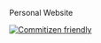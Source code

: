 Personal Website


[![Commitizen friendly](https://img.shields.io/badge/commitizen-friendly-brightgreen.svg)](http://commitizen.github.io/cz-cli/)
